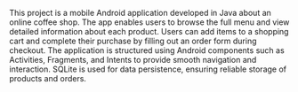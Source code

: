 This project is a mobile Android application developed in Java about an online coffee shop. The app enables users to browse the full menu and view detailed information about each product. Users can add items to a shopping cart and complete their purchase by filling out an order form during checkout. The application is structured using Android components such as Activities, Fragments, and Intents to provide smooth navigation and interaction. SQLite is used for data persistence, ensuring reliable storage of products and orders.
